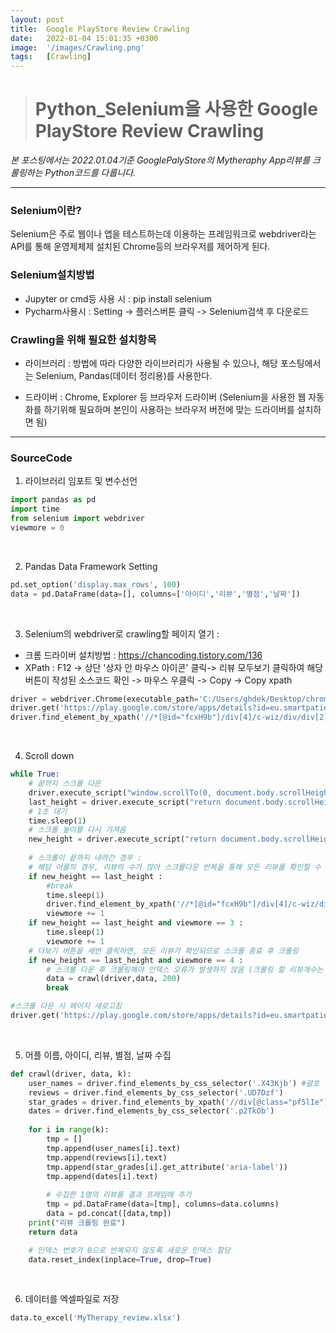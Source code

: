 ```yaml
---
layout: post
title:  Google PlayStore Review Crawling
date:   2022-01-04 15:01:35 +0300
image:  '/images/Crawling.png'
tags:   [Crawling]
---
```


> # Python_Selenium을 사용한 Google PlayStore Review Crawling <br/>

*본 포스팅에서는 2022.01.04기준 GooglePalyStore의 Mytheraphy App리뷰를 크롤링하는 Python코드를 다룹니다.*

___

### Selenium이란? <br/>
Selenium은 주로 웹이나 앱을 테스트하는데 이용하는 프레임워크로 webdriver라는 API를 통해 운영제체제 설치된 Chrome등의 브라우저를 제어하게 된다.<br/>


### Selenium설치방법 <br/>
- Jupyter or cmd등 사용 시 : pip install selenium<br/>
- Pycharm사용시 : Setting -> 플러스버튼 클릭 -> Selenium검색 후 다운로드<br/>


### Crawling을 위해 필요한 설치항목 <br/>
- 라이브러리 : 방법에 따라 다양한 라이브러리가 사용될 수 있으나, 해당 포스팅에서는 Selenium, Pandas(데이터 정리용)를 사용한다.<br/>

- 드라이버 : Chrome, Explorer 등 브라우저 드라이버 (Selenium을 사용한 웹 자동화를 하기위해 필요하며 본인이 사용하는 브라우저 버전에 맞는 드라이버를 설치하면 됨)

___

### SourceCode <br/>
1. 라이브러리 임포트 및 변수선언 <br/>

```python
import pandas as pd
import time
from selenium import webdriver
viewmore = 0
```
<br/>

2. Pandas Data Framework Setting <br/>

```python
pd.set_option('display.max_rows', 100) 
data = pd.DataFrame(data=[], columns=['아이디','리뷰','별점','날짜'])
```
<br/>

3. Selenium의 webdriver로 crawling할 페이지 열기 :<br/>
- 크롬 드라이버 설치방법 : https://chancoding.tistory.com/136<br/>
- XPath : F12 -> 상단 '상자 안 마우스 아이콘' 클릭-> 리뷰 모두보기 클릭하여 해당 버튼이 작성된 소스코드 확인 -> 마우스 우클릭 -> Copy -> Copy xpath

```python
driver = webdriver.Chrome(executable_path='C:/Users/ghdek/Desktop/chromedriver') #브라우저 드라이버 설치경로 입력 
driver.get('https://play.google.com/store/apps/details?id=eu.smartpatient.mytherapy&hl=ko&gl=US') #크롤링 할 페이지 주소
driver.find_element_by_xpath('//*[@id="fcxH9b"]/div[4]/c-wiz/div/div[2]/div/div/main/div/div[1]/div[6]/div/span/span').click() #첫 화면에는 4개의 리뷰만이 보이므로 Selenium을 사용해 '리뷰 모두보기'버튼클릭 
```
<br/>

4. Scroll down <br/>

```python
while True:
    # 끝까지 스크롤 다운
    driver.execute_script("window.scrollTo(0, document.body.scrollHeight);")
    last_height = driver.execute_script("return document.body.scrollHeight")
    # 1초 대기
    time.sleep(1)
    # 스크롤 높이를 다시 가져옴
    new_height = driver.execute_script("return document.body.scrollHeight")
    
    # 스크롤이 끝까지 내려간 경우 : 
    # 해당 어플의 경우, 리뷰의 수가 많아 스크롤다운 반복을 통해 모든 리뷰를 확인할 수 없음(더보기버튼 클릭필요)
    if new_height == last_height :
        #break
        time.sleep(1)
        driver.find_element_by_xpath('//*[@id="fcxH9b"]/div[4]/c-wiz/div/div[2]/div/div/main/div/div[1]/div[2]/div[2]/div/span/span').click()
        viewmore += 1
    if new_height == last_height and viewmore == 3 :
        time.sleep(1)
        viewmore += 1
    # 더보기 버튼을 세번 클릭하면, 모든 리뷰가 확인되므로 스크롤 종료 후 크롤링
    if new_height == last_height and viewmore == 4 :
        # 스크롤 다운 후 크롤링해야 인덱스 오류가 발생하지 않음 (크롤링 할 리뷰개수는 crawl 세번째 parameter에 입력)
        data = crawl(driver,data, 200)
        break

#스크롤 다운 시 페이지 새로고침
driver.get('https://play.google.com/store/apps/details?id=eu.smartpatient.mytherapy&hl=ko&gl=US&showAllReviews=true')
```
<br/>

5. 어플 이름, 아이디, 리뷰, 별점, 날짜 수집 <br/>

```python
def crawl(driver, data, k):
    user_names = driver.find_elements_by_css_selector('.X43Kjb') #괄호 안에는 Class name입력
    reviews = driver.find_elements_by_css_selector('.UD7Dzf')
    star_grades = driver.find_elements_by_xpath('//div[@class="pf5lIe"]/div[@role="img"]')
    dates = driver.find_elements_by_css_selector('.p2TkOb')
    
    for i in range(k):
        tmp = []
        tmp.append(user_names[i].text)
        tmp.append(reviews[i].text)
        tmp.append(star_grades[i].get_attribute('aria-label'))
        tmp.append(dates[i].text)
        
        # 수집한 1명의 리뷰를 결과 프레임에 추가
        tmp = pd.DataFrame(data=[tmp], columns=data.columns)
        data = pd.concat([data,tmp])
    print("리뷰 크롤링 완료")
    return data

    # 인덱스 번호가 0으로 반복되지 않도록 새로운 인덱스 할당
    data.reset_index(inplace=True, drop=True)
```
<br/>

6. 데이터를 엑셀파일로 저장<br/>

```python
data.to_excel('MyTherapy_review.xlsx')
```
